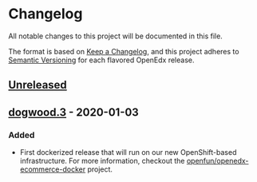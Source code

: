 # Changelog

All notable changes to this project will be documented in this file.

The format is based on [Keep a Changelog](https://keepachangelog.com/en/1.0.0/),
and this project adheres to [Semantic
Versioning](https://semver.org/spec/v2.0.0.html) for each flavored OpenEdx
release.

## [Unreleased]

## [dogwood.3] - 2020-01-03

### Added

- First dockerized release that will run on our new OpenShift-based
  infrastructure. For more information, checkout the
  [openfun/openedx-ecommerce-docker](https://github.com/openfun/openedx-ecommerce-docker)
  project.

[unreleased]: https://github.com/openfun/ecommerce/compare/dogwood.3...fun/ecommerce-ol
[dogwood.3]: https://github.com/openfun/ecommerce/releases/tag/dogwood.3
